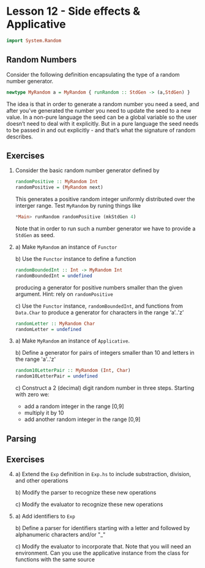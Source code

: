 # Lesson 12 - Side effects & Applicative

```haskell
import System.Random
```

## Random Numbers

Consider the following definition encapsulating the type of a random number generator.

```haskell
newtype MyRandom a = MyRandom { runRandom :: StdGen -> (a,StdGen) }
```

The idea is that in order to generate a random number you need a seed, and after you’ve generated the number you need to update the seed to a new value. In a non-pure language the seed can be a global variable so the user doesn’t need to deal with it explicitly. But in a pure language the seed needs to be passed in and out explicitly - and that’s what the signature of random describes.

## Exercises

1. Consider the basic random number generator defined by

    ```haskell
    randomPositive :: MyRandom Int
    randomPositive = (MyRandom next)
    ```

    This generates a positive random integer uniformly distributed over the interger range. Test `MyRandom` by runing things like

    ```haskell
    *Main> runRandom randomPositive (mkStdGen 4)
    ```

    Note that in order to run such a number generator we have to provide a `StdGen` as seed.

2. a) Make `MyRandom` an instance of `Functor`

    b) Use the `Functor` instance to define a function

    ```haskell
    randomBoundedInt :: Int -> MyRandom Int
    randomBoundedInt = undefined
    ```

    producing a generator for positive numbers smaller than the given argument. Hint: rely on `randomPositive`

    c) Use the `Functor` instance, `randomBoundedInt`, and functions from `Data.Char` to produce a generator for characters in the range ‘a’..’z’

    ```haskell
    randomLetter :: MyRandom Char
    randomLetter = undefined
    ```

3. a) Make `MyRandom` an instance of `Applicative`.

    b) Define a generator for pairs of integers smaller than 10 and letters in the range 'a'..'z'

    ```haskell
    random10LetterPair :: MyRandom (Int, Char)
    random10LetterPair = undefined
    ```

    c) Construct a 2 (decimal) digit random number in three steps. Starting with zero we:

    - add a random integer in the range [0,9]
    - multiply it by 10
    - add another random integer in the range [0,9]

## Parsing

## Exercises

4. a) Extend the `Exp` definition in `Exp.hs` to include substraction, division, and other operations

    b) Modify the parser to recognize these new operations

    c) Modify the evaluator to recognize these new operations

5. a) Add identifiers to `Exp`

    b) Define a parser for identifiers starting with a letter and followed by alphanumeric characters and/or "\_"

    c) Modify the evaluator to incorporate that. Note that you will need an environment. Can you use the applicative instance from the class for functions with the same source

